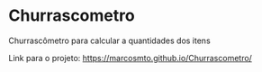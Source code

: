 # Churrascometro
 Churrascômetro para calcular a quantidades dos itens

 Link para o projeto: https://marcosmto.github.io/Churrascometro/
